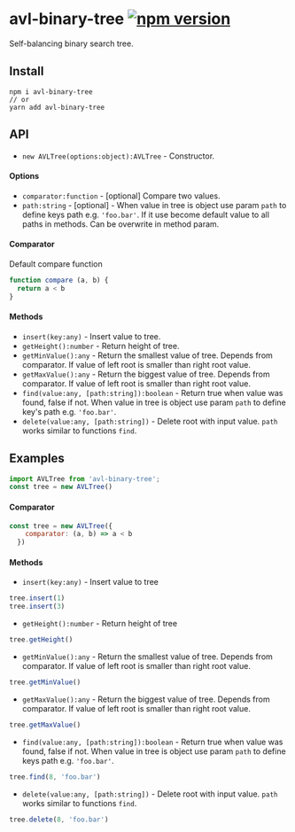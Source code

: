 # avl-binary-tree [![npm version](https://badge.fury.io/js/avl-binary-tree.svg)](https://badge.fury.io/js/avl-binary-tree)
Self-balancing binary search tree.
## Install
```
npm i avl-binary-tree
// or
yarn add avl-binary-tree
```
## API 
* `new AVLTree(options:object):AVLTree` - Constructor.
#### Options
* `comparator:function` - [optional] Compare two values.
* `path:string` - [optional] - When value in tree is object use param `path` to define keys path e.g. `'foo.bar'`. If it use become default value to all paths in methods. Can be overwrite in method param.  
#### Comparator
Default compare function
```javascript
function compare (a, b) {
  return a < b
}
```
#### Methods
* `insert(key:any)` - Insert value to tree.
* `getHeight():number` - Return height of tree.
* `getMinValue():any` - Return the smallest value of tree. Depends from comparator. If value of left root is smaller than right root value. 
* `getMaxValue():any` - Return the biggest value of tree. Depends from comparator. If value of left root is smaller than right root value.
* `find(value:any, [path:string]):boolean` - Return true when value was 
found, false if not. When value in tree is object use param `path` to define key's path e.g. `'foo.bar'`.
* `delete(value:any, [path:string])` - Delete root with input value. `path` works similar to functions `find`.
## Examples
```javascript
import AVLTree from 'avl-binary-tree';
const tree = new AVLTree()
```
#### Comparator
```javascript
const tree = new AVLTree({
    comparator: (a, b) => a < b
  })
```
#### Methods
* `insert(key:any)` - Insert value to tree
```javascript
tree.insert(1)
tree.insert(3)
```
* `getHeight():number` - Return height of tree
```javascript
tree.getHeight()
```
* `getMinValue():any` - Return the smallest value of tree. Depends from comparator. If value of left root is smaller than right root value. 
```javascript
tree.getMinValue()
```
* `getMaxValue():any` - Return the biggest value of tree. Depends from comparator. If value of left root is smaller than right root value.
```javascript
tree.getMaxValue()
```
* `find(value:any, [path:string]):boolean` - Return true when value was found, false if not. When value in tree is object use param `path` to define keys path e.g. `'foo.bar'`.
```javascript
tree.find(8, 'foo.bar')
```
* `delete(value:any, [path:string])` - Delete root with input value. `path` works similar to functions `find`.
```javascript
tree.delete(8, 'foo.bar')
```